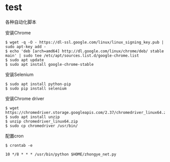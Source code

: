 # test
各种自动化脚本

安装Chrome
```
$ wget -q -O - https://dl-ssl.google.com/linux/linux_signing_key.pub | sudo apt-key add -
$ echo 'deb [arch=amd64] http://dl.google.com/linux/chrome/deb/ stable main' | sudo tee /etc/apt/sources.list.d/google-chrome.list
$ sudo apt update
$ sudo apt install google-chrome-stable
```

安装Selenium
```
$ sudo apt install python-pip
$ sudo pip install selenium
```

安装Chrome driver
```
$ wget https://chromedriver.storage.googleapis.com/2.37/chromedriver_linux64.zip
$ sudo apt install unzip
$ unzip chromedriver_linux64.zip
$ sudo cp chromedriver /usr/bin/
```

配置cron
```
$ crontab -e
```
```
10 */8 * * * /usr/bin/python $HOME/zhongye_net.py
```